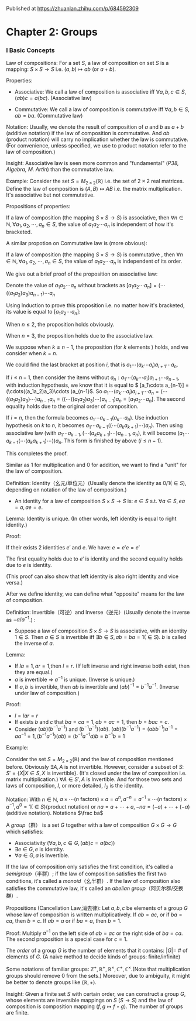 Published at https://zhuanlan.zhihu.com/p/684592309
# Chapter 2: Groups

### I Basic Concepts

Law of compositions: For a set $S$, a law of composition on set $S$ is a mapping: $S\times S\to S$ i.e. $(a,b)\mapsto ab$ (or $a+b$).

Properties:

- Associative: We call a law of composition is associative iff $\forall a,b,c\in S,(ab)c=a(bc)$. (Associative law)

- Commutative: We call a law of composition is commutative iff $\forall a,b\in S,ab=ba$. (Commutative law)

Notation: Usually, we denote the result of composition of $a$ and $b$ as $a+b$ (additive notation) if the law of composition is commutative. And $ab$ (product notation) will carry no implication whether the law is commutative. (For convenience, unless specified, we use to product notation refer to the law of composition.)

Insight: Associative law is seen more common and "fundamental" (*P38, Algebra, M. Artin*) than the commutative law.

Example: Consider the set $S = M_{2\times2}(\mathbb{R})$ i.e. the set of $2\times2$ real matrices. Define the law of composition is $(A,B)\mapsto AB$ i.e. the matrix multiplication. It's associative but not commutative.

Propositions of properties:

If a law of composition (the mapping $S\times S \to S$) is associative, then $\forall n\in\mathbb{N}, \forall a_1,a_2,\cdots,a_n\in S,$ the value of $a_1a_2\cdots a_n$ is independent of how it's bracketed. 

A similar propotion on Commutative law is (more obvious): 

If a law of composition (the mapping $S\times S \to S$) is commutative , then $\forall n\in\mathbb{N}, \forall a_1,a_2,\cdots,a_n\in S,$ the value of $a_1a_2\cdots a_n$ is independent of its order. 

We give out a brief proof of the proposition on associative law:

Denote the value of  $a_1a_2\cdots a_n$ without brackets as $[a_1a_2\cdots a_n] = (\cdots((a_1a_2)a_3)a_{n-1})\cdots a_n$

Using Induction to prove this proposition i.e. no matter how it's bracketed, its value is equal to $[a_1a_2\cdots a_n]$: 

When $n\leq 2$, the proposition holds obviously.

When $n=3$, the proposition holds due to the associative law.

We suppose when $k\leq n-1$, the proposition (for $k$ elements ) holds, and we consider when $k=n$.

We could find the last bracket at position $i$, that is $a_1\cdots(a_k\cdots a_i)a_{i+1}\cdots a_n$.

If $i\leq n-1$, then consider the items without $a_n:a_1\cdots(a_k\cdots a_i)a_{i+1}\cdots a_{n-1}$, with induction hypothesis, we know that it is equal to $ [a_1\cdots a_{n-1}] = (\cdots((a_1a_2)a_3)\cdots )a_{n-1}$.  So $a_1\cdots(a_k\cdots a_i)a_{i+1}\cdots a_n =(\cdots((a_1a_2)a_3)\cdots )a_{n-1} a_n = ((\cdots((a_1a_2)a_3)\cdots )a_{n-1}) a_n =[a_1a_2\cdots a_n]$. The second equality holds due to the original order of composition.

If $i = n$, then the formula becomes $a_1\cdots a_{k-1}(a_k\cdots a_n)$. Use induction hypothesis on $k$ to $n$, it becomes $a_1\cdots a_{k-1} ((\cdots (a_k a_{k+1})\cdots )a_n)$. Then using associative law (with $a_1\cdots a_{k-1},(\cdots (a_k a_{k+1})\cdots )a_{n-1},a_n$), it will become $(a_1\cdots a_{k-1} (\cdots (a_k a_{k+1})\cdots ))a_n$. This form is finished by above $(i\leq n-1)$.

This completes the proof.

Similar as $1$ for multiplication and $0$ for addition, we want to find a "unit" for the law of composition.

Definition: Identity（幺元/单位元）(Usually denote the identity as $0/1(\in S)$, depending on notation of the law of composition.)

- An identity for a law of composition $S\times S\to S$ is: $e\in S$ s.t. $\forall a \in S, ea = a, ae=e$.

Lemma: Identity is unique. (In other words, left identity is equal to right identity.)

Proof:

If their exists $2$ identities $e'$ and $e$. We have: $e = e'e = e'$

The first equality holds due to $e'$ is identity and the second equality holds due to $e$ is identity. 

(This proof can also show that left identity is also right identity and vice versa.)

After we define identity, we can define what "opposite" means for the law of composition.

Definition: Invertible（可逆）and Inverse（逆元）(Usually denote the inverse as $-a/a^{-1}$.) :

- Suppose a law of composition $S\times S\to S$ is associative, with an identity $1\in S$. Then $a\in S$ is invertible iff $\exists b\in S, ab = ba = 1(\in S)$. $b$ is called the inverse of $a$.

Lemma: 

- If $la = 1, ar = 1$,then $l =r$. (If left inverse and right inverse both exist, then they are equal.)
- $a$ is invertible $\Rightarrow$ $a^{-1}$ is unique. (Inverse is unique.)
- If $a,b$ is invertible, then $ab$ is invertible and $(ab)^{-1} = b^{-1}a^{-1}$. (Inverse under law of composition.)

Proof:

- $l= lar = r$
- If exists $b$ and $c$ that $ba = ca = 1,ab=ac = 1$, then $b = bac = c$.  
- Consider $(ab)(b^{-1}a^{-1})$ and $(b^{-1}a^{-1})(ab)$. $(ab)(b^{-1}a^{-1}) = (abb^{-1})a^{-1} = aa^{-1}=1,(b^{-1}a^{-1})(ab) = (b^{-1}a^{-1}a)b=b^{-1}b=1$

Example:

Consider the set $S = M_{2\times2}(\mathbb{R})$ and the law of composition mentioned before. Obviously $\exists A,A$ is not invertible. However, consider a subset of $S:$ $S'=\{X|X\in S, X \text{ is invertible}\}$. (It's closed under the law of composition i.e. matrix multiplication.) $\forall A\in S',A$ is Invertible. And for those two sets and laws of composition, $I$, or more detailed, $I_{2}$ is the identity.

Notation: With $n\in \mathbb{N},$ $a\times\cdots(n\text{ factors})\times a = a^n, a^{-n} = a^{-1}\times\cdots(n\text{ factors})\times a^{-1},a^0 = 1(\in S)$(product notation) or $na = a+\cdots + a, -na = (-a) + \cdots + (-a)$ (additive notation). Notations $\frac ba$

A *group*（群） is a set $G$ together with a law of composition $G\times G\to G$ which satisfies: 

- Associativity ($\forall a,b,c\in G, (ab)c = a(bc)$)
-  $\exists e \in G, e$ is identity. 
- $\forall a \in G, a$ is Invertible. 

If the law of composition only satisfies the first condition, it's called a *semigroup*（半群）; if the law of composition satisfies the first two conditions, it's called a *monoid*（幺半群）. If the law of composition also satisfies the commutative law, it's called an *abelian group*（阿贝尔群/交换群）.

Propositions (Cancellation Law,消去律): Let $a,b,c$ be elements of a group $G$ whose law of composition is written multiplicatively. If $ab = ac$, or if $ba = ca$, then $b=c$. If $ab=a$ or if $ba = a$, then $b=1$.

Proof: Multiply $a^{-1}$ on the left side of $ab=ac$ or the right side of $ba=ca$. The second proposition is a special case for $c=1$.

The *order* of a group $G$ is the number of elements that it contains: $|G| =$ \# of elements of $G$. (A naive method to decide kinds of groups: finite/infinite)

Some notations of familiar groups: $\mathbb Z^+,\mathbb R^+,\mathbb R^\times,\mathbb C^{+},\mathbb C^{\times}$.(Note that multiplication groups should remove $0$ from the sets.) Moreover, due to ambiguity, it might be better to denote groups like $(\mathbb R,+)$.

Insight: Given a finite set $S$ with certain order, we can construct a group $G$, whose elements are inversible mappings on $S$ ($S\to S$) and the law of composition is composition mapping ($f,g\mapsto f\circ g$). The number of groups are finite.